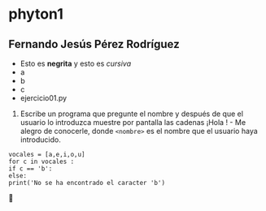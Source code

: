 # phyton1
## Fernando Jesús Pérez Rodríguez  
- Esto es **negrita** y esto es *cursiva*
- a  
- b  
- c 
- ejercicio01.py
1. Escribe un programa que pregunte el nombre y después de que el usuario lo introduzca muestre por pantalla las cadenas ¡Hola <nombre>! - Me alegro de conocerle, donde `<nombre>` es el nombre que el usuario haya introducido.
  ```
  vocales = [a,e,i,o,u]
  for c in vocales :
  if c == 'b':
  else:
 print('No se ha encontrado el caracter 'b')
  ```
  :space_invader:  
  
